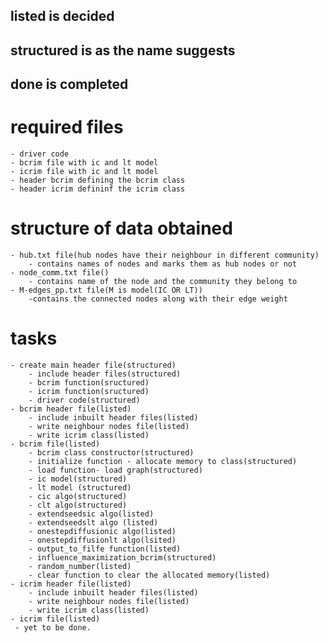 ## listed is decided
## structured is as the name suggests
## done is completed

# required files
    - driver code
    - bcrim file with ic and lt model
    - icrim file with ic and lt model
    - header bcrim defining the bcrim class
    - header icrim defininf the icrim class

# structure of data obtained
    - hub.txt file(hub nodes have their neighbour in different community)
        - contains names of nodes and marks them as hub nodes or not
    - node_comm.txt file()
        - contains name of the node and the community they belong to
    - M-edges_pp.txt file(M is model(IC OR LT))
        -contains the connected nodes along with their edge weight

# tasks
    - create main header file(structured)
        - include header files(structured)
        - bcrim function(sructured)
        - icrim function(sructured)
        - driver code(structured)
    - bcrim header file(listed)
        - include inbuilt header files(listed)
        - write neighbour nodes file(listed)
        - write icrim class(listed)
    - bcrim file(listed)
        - bcrim class constructor(structured)
        - initialize function - allocate memory to class(structured)
        - load function- load graph(structured)
        - ic model(structured)
        - lt model (structured)
        - cic algo(structured)
        - clt algo(structured)
        - extendseedsic algo(listed)
        - extendseedslt algo (listed)
        - onestepdiffusionic algo(listed)
        - onestepdiffusionlt algo(lsited)
        - output_to_filfe function(listed)
        - influence_maximization_bcrim(structured)
        - random_number(listed)
        - clear function to clear the allocated memory(listed)
    - icrim header file(listed)
        - include inbuilt header files(listed)
        - write neighbour nodes file(listed)
        - write icrim class(listed)
    - icrim file(listed)
     - yet to be done.
